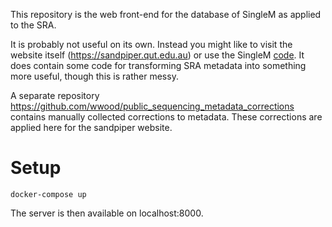 This repository is the web front-end for the database of SingleM as applied to the SRA.

It is probably not useful on its own. Instead you might like to visit the website itself (https://sandpiper.qut.edu.au) or use the SingleM [code](https://github.com/wwood/singlem). It does contain some code for transforming SRA metadata into something more useful, though this is rather messy.

A separate repository https://github.com/wwood/public_sequencing_metadata_corrections contains manually collected corrections to metadata. These corrections are applied here for the sandpiper website.

# Setup

```
docker-compose up
```

The server is then available on localhost:8000.
